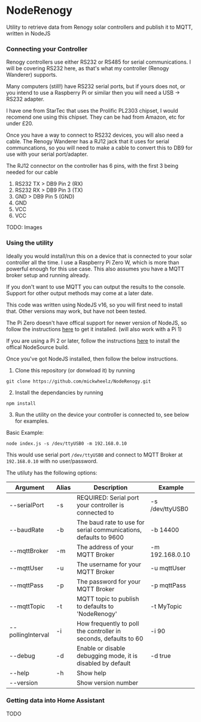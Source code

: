 # NodeRenogy

Utility to retrieve data from Renogy solar controllers and publish it to MQTT, written in NodeJS

### Connecting your Controller

Renogy controllers use either RS232 or RS485 for serial communications. I will be covering RS232 here, as that's what my controller (Renogy Wanderer) supports.

Many computers (still!) have RS232 serial ports, but if yours does not, or you intend to use a Raspberry Pi or similar then you will need a USB -> RS232 adapter. 

I have one from StarTec that uses the Prolific PL2303 chipset, I would recomend one using this chipset. They can be had from Amazon, etc for under £20.

Once you have a way to connect to RS232 devices, you will also need a cable. The Renogy Wanderer has a RJ12 jack that it uses for serial communcations, so you will need to make a cable to convert this to DB9 for use with your serial port/adapter.

The RJ12 connector on the controller has 6 pins, with the first 3 being needed for our cable

1. RS232 TX > DB9 Pin 2 (RX)
2. RS232 RX > DB9 Pin 3 (TX)
3. GND > DB9 Pin 5 (GND)
4. GND
5. VCC
6. VCC

TODO: Images

### Using the utility

Ideally you would install/run this on a device that is connected to your solar controller all the time. I use a Raspberry Pi Zero W, which is more than powerful enough for this use case. This also assumes you have a MQTT broker setup and running already. 

If you don't want to use MQTT you can output the results to the console. Support for other output methods may come at a later date.

This code was written using NodeJS v16, so you will first need to install that. Other versions may work, but have not been tested.

The Pi Zero doesn't have offical support for newer version of NodeJS, so follow the instructions [here](https://hassancorrigan.com/blog/install-nodejs-on-a-raspberry-pi-zero/) to get it installed. (will also work with a Pi 1)

If you are using a Pi 2 or later, follow the instructions [here](https://lindevs.com/install-node-js-and-npm-on-raspberry-pi/) to install the offical NodeSource build.

Once you've got NodeJS installed, then follow the below instructions.

1. Clone this repository (or donwload it) by running

`git clone https://github.com/mickwheelz/NodeRenogy.git`

2. Install the dependancies by running

`npm install`

3. Run the utility on the device your controller is connected to, see below for examples.

Basic Example:

`node index.js -s /dev/ttyUSB0 -m 192.168.0.10`

This would use serial port `/dev/ttyUSB0` and connect to MQTT Broker at `192.168.0.10` with no user/password.

The utiluty has the following options:

|Argument |Alias |Description | Example |
|---------|------|----------|-----|
|--serialPort|-s|REQUIRED: Serial port your controller is connected to|-s /dev/ttyUSB0|
|--baudRate|-b|The baud rate to use for serial communications, defaults to 9600|-b 14400|
|--mqttBroker|-m|The address of your MQTT Broker|-m 192.168.0.10|
|--mqttUser|-u|The username for your MQTT Broker|-u mqttUser|
|--mqttPass|-p|The password for your MQTT Broker|-p mqttPass| 
|--mqttTopic|-t| MQTT topic to publish to defaults to 'NodeRenogy'|-t MyTopic|
|--pollingInterval|-i|How frequently to poll the controller in seconds, defaults to 60|-i 90|
|--debug|-d|Enable or disable debugging mode, it is disabled by default|-d true|   
|--help|-h|Show help ||
|--version||Show version number|  |              

### Getting data into Home Assistant

TODO

